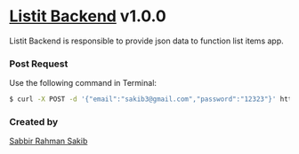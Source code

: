 # [Listit Backend](backend-listit.herokuapp.com) v1.0.0
Listit Backend is responsible to provide json data to function list items app.

### Post Request

Use the following command in Terminal:
```sh
$ curl -X POST -d '{"email":"sakib3@gmail.com","password":"12323"}' http://localhost:5000/api/v1/employees/ --header "Content-Type:application/json"
```

### Created by
[Sabbir Rahman Sakib]()